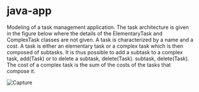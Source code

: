 # java-app


Modeling of a task management application. The task architecture is given in the figure below where the details of the ElementaryTask and ComplexTask classes are not given. 
A task is characterized by a name and a cost. A task is either an elementary task or a complex task which is then composed of subtasks. It is thus possible to add a subtask to a complex task, add(Task) or to delete a subtask, delete(Task). subtask, delete(Task). 
The cost of a complex task is the sum of the costs of the tasks that compose it.


![Capture](https://user-images.githubusercontent.com/80988838/163729896-6027a760-5422-4d3d-a6d3-02ce5f37ff54.PNG)
